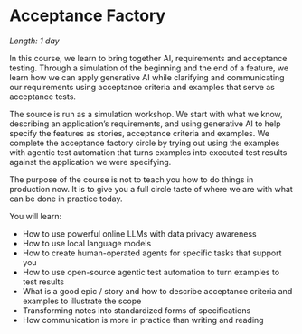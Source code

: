 # Acceptance Factory

*Length: 1 day*

In this course, we learn to bring together AI, requirements and acceptance testing. Through a simulation of the beginning and the end of a feature, we learn how we can apply generative AI while clarifying and communicating our requirements using acceptance criteria and examples that serve as acceptance tests. 

The source is run as a simulation workshop. We start with what we know, describing an application’s requirements, and using generative AI to help specify the features as stories, acceptance criteria and examples. We complete the acceptance factory circle by trying out using the examples with agentic test automation that turns examples into executed test results against the application we were specifying. 

The purpose of the course is not to teach you how to do things in production now. It is to give you a full circle taste of where we are with what can be done in practice today. 

You will learn: 

* How to use powerful online LLMs with data privacy awareness
* How to use local language models 
* How to create human-operated agents for specific tasks that support you
* How to use open-source agentic test automation to turn examples to test results
* What is a good epic / story and how to describe acceptance criteria and examples to illustrate the scope
* Transforming notes into standardized forms of specifications
* How communication is more in practice than writing and reading